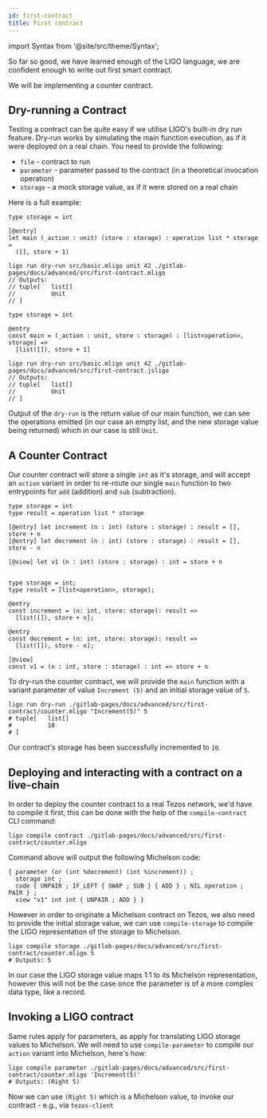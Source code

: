 ```yaml
---
id: first-contract
title: First contract
---
```


import Syntax from '@site/src/theme/Syntax';

So far so good, we have learned enough of the LIGO language, we are
confident enough to write out first smart contract.

We will be implementing a counter contract.

## Dry-running a Contract

Testing a contract can be quite easy if we utilise LIGO's built-in dry
run feature. Dry-run works by simulating the main function execution,
as if it were deployed on a real chain. You need to provide the
following:

- `file` - contract to run
- `parameter` - parameter passed to the contract (in a
  theoretical invocation operation)
- `storage` - a mock storage value, as if it were stored on a real chain

Here is a full example:

<Syntax syntax="cameligo">

```cameligo group=first-contract
type storage = int

[@entry]
let main (_action : unit) (store : storage) : operation list * storage =
  ([], store + 1)
```

```shell skip
ligo run dry-run src/basic.mligo unit 42 ./gitlab-pages/docs/advanced/src/first-contract.mligo
// Outputs:
// tuple[   list[]
//          Unit
// ]
```

</Syntax>

<Syntax syntax="jsligo">

```jsligo group=first-contract
type storage = int

@entry
const main = (_action : unit, store : storage) : [list<operation>, storage] =>
  [list([]), store + 1]
```

```shell skip
ligo run dry-run src/basic.mligo unit 42 ./gitlab-pages/docs/advanced/src/first-contract.jsligo
// Outputs:
// tuple[   list[]
//          Unit
// ]
```

</Syntax>

Output of the `dry-run` is the return value of our main function, we
can see the operations emitted (in our case an empty list, and the new
storage value being returned) which in our case is still `Unit`.

## A Counter Contract

Our counter contract will store a single `int` as it's storage, and
will accept an `action` variant in order to re-route our single `main`
function to two entrypoints for `add` (addition) and `sub`
(subtraction).

<Syntax syntax="cameligo">

```cameligo group=counter
type storage = int
type result = operation list * storage

[@entry] let increment (n : int) (store : storage) : result = [], store + n
[@entry] let decrement (n : int) (store : storage) : result = [], store - n

[@view] let v1 (n : int) (store : storage) : int = store + n
```

</Syntax>


<Syntax syntax="jsligo">

```jsligo group=counter

type storage = int;
type result = [list<operation>, storage];

@entry
const increment = (n: int, store: storage): result =>
  [list([]), store + n];

@entry
const decrement = (n: int, store: storage): result =>
  [list([]), store - n];

[@view]
const v1 = (n : int, store : storage) : int => store + n
```

</Syntax>

To dry-run the counter contract, we will provide the `main` function
with a variant parameter of value `Increment (5)` and an initial
storage value of `5`.

```shell
ligo run dry-run ./gitlab-pages/docs/advanced/src/first-contract/counter.mligo "Increment(5)" 5
# tuple[   list[]
#          10
# ]
```

Our contract's storage has been successfully incremented to `10`.

## Deploying and interacting with a contract on a live-chain

In order to deploy the counter contract to a real Tezos network, we'd
have to compile it first, this can be done with the help of the
`compile-contract` CLI command:

```shell
ligo compile contract ./gitlab-pages/docs/advanced/src/first-contract/counter.mligo
```

Command above will output the following Michelson code:

```michelson
{ parameter (or (int %decrement) (int %increment)) ;
  storage int ;
  code { UNPAIR ; IF_LEFT { SWAP ; SUB } { ADD } ; NIL operation ; PAIR } ;
  view "v1" int int { UNPAIR ; ADD } }
```

However in order to originate a Michelson contract on Tezos, we also
need to provide the initial storage value, we can use
`compile-storage` to compile the LIGO representation of the storage to
Michelson.

```shell
ligo compile storage ./gitlab-pages/docs/advanced/src/first-contract/counter.mligo 5
# Outputs: 5
```

In our case the LIGO storage value maps 1:1 to its Michelson
representation, however this will not be the case once the parameter
is of a more complex data type, like a record.

## Invoking a LIGO contract

Same rules apply for parameters, as apply for translating LIGO storage
values to Michelson. We will need to use `compile-parameter` to
compile our `action` variant into Michelson, here's how:

```shell
ligo compile parameter ./gitlab-pages/docs/advanced/src/first-contract/counter.mligo 'Increment(5)'
# Outputs: (Right 5)
```

Now we can use `(Right 5)` which is a Michelson value, to invoke our
contract - e.g., via `tezos-client`

<!-- updated use of entry -->
